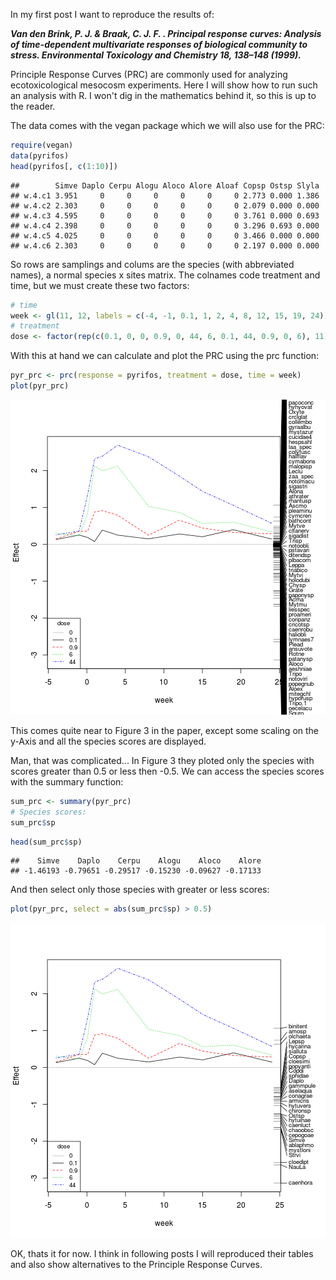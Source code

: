 In my first post I want to reproduce the results of:

***Van den Brink, P. J. & Braak, C. J. F. . Principal response curves: Analysis of time-dependent multivariate responses of biological community to stress. Environmental Toxicology and Chemistry 18, 138–148 (1999).***


Principle Response Curves (PRC) are commonly used for analyzing ecotoxicological mesocosm experiments. 
Here I will show how to run such an analysis with R.
I won't dig in the mathematics behind it, so this is up to the reader.


The data comes with the vegan package which we will also use for the PRC:


```r
require(vegan)
data(pyrifos)
head(pyrifos[, c(1:10)])
```

```
##        Simve Daplo Cerpu Alogu Aloco Alore Aloaf Copsp Ostsp Slyla
## w.4.c1 3.951     0     0     0     0     0     0 2.773 0.000 1.386
## w.4.c2 2.303     0     0     0     0     0     0 2.079 0.000 0.000
## w.4.c3 4.595     0     0     0     0     0     0 3.761 0.000 0.693
## w.4.c4 2.398     0     0     0     0     0     0 3.296 0.693 0.000
## w.4.c5 4.025     0     0     0     0     0     0 3.466 0.000 0.000
## w.4.c6 2.303     0     0     0     0     0     0 2.197 0.000 0.000
```


So rows are samplings and colums are the species (with abbreviated names), a normal species x sites matrix.
The colnames code treatment and time, but we must create these two factors:


```r
# time
week <- gl(11, 12, labels = c(-4, -1, 0.1, 1, 2, 4, 8, 12, 15, 19, 24))
# treatment
dose <- factor(rep(c(0.1, 0, 0, 0.9, 0, 44, 6, 0.1, 44, 0.9, 0, 6), 11))
```



With this at hand we can calculate and plot the PRC using the prc function:

```r
pyr_prc <- prc(response = pyrifos, treatment = dose, time = week)
plot(pyr_prc)
```

![plot of chunk prc1_plot1](figure/prc1_plot1.png) 


This comes quite near to Figure 3 in the paper, except some scaling on the y-Axis and all the species scores are displayed.

Man, that was complicated...
In Figure 3 they ploted only the species with scores greater than 0.5 or less then -0.5.
We can access the species scores with the summary function:


```r
sum_prc <- summary(pyr_prc)
# Species scores:
sum_prc$sp
```


```r
head(sum_prc$sp)
```

```
##    Simve    Daplo    Cerpu    Alogu    Aloco    Alore 
## -1.46193 -0.79651 -0.29517 -0.15230 -0.09627 -0.17133
```


And then select only those species with greater or less scores:


```r
plot(pyr_prc, select = abs(sum_prc$sp) > 0.5)
```

![plot of chunk prc1_plot2](figure/prc1_plot2.png) 


OK, thats it for now. I think in following posts I will reproduced their tables and also show alternatives to the Principle Response Curves.











